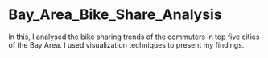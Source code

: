 # Bay_Area_Bike_Share_Analysis

In this, I analysed the bike sharing trends of the commuters in top five cities of the Bay Area. 
I used visualization techniques to present my findings. 
